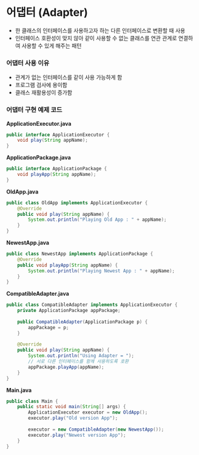 # 어댑터 (Adapter)
* 한 클래스의 인터페이스를 사용하고자 하는 다른 인터페이스로 변환할 때 사용
* 인터페이스 호환성이 맞지 않아 같이 사용할 수 없는 클래스를 연관 관계로 연결하여 사용할 수 있게 해주는 패턴
### 어댑터 사용 이유
* 관계가 없는 인터페이스를 같이 사용 가능하게 함
* 프로그램 검사에 용이함
* 클래스 재활용성이 증가함
### 어댑터 구현 예제 코드
**ApplicationExecutor.java**
```java
public interface ApplicationExecutor {
	void play(String appName);
}
```
**ApplicationPackage.java**
```java
public interface ApplicationPackage {
	void playApp(String appName);
}
```
**OldApp.java**
```java
public class OldApp implements ApplicationExecutor {
	@Override
	public void play(String appName) {
		System.out.println("Playing Old App : " + appName);
	}
}
```
**NewestApp.java**
```java
public class NewestApp implements ApplicationPackage {
	@Override
	public void playApp(String appName) {
		System.out.println("Playing Newest App : " + appName);
	}
} 
```
**CompatibleAdapter.java**
```java
public class CompatibleAdapter implements ApplicationExecutor {
	private ApplicationPackage appPackage;
	
	public CompatibleAdapter(ApplicationPackage p) {
		appPackage = p;
	}
	
	@Override
	public void play(String appName) {
		System.out.println("Using Adapter = ");
		// 서로 다른 인터페이스를 함께 사용하도록 호환
		appPackage.playApp(appName);
	}
}
```
**Main.java**
```java
public class Main {
	public static void main(String[] args) {
		ApplicationExecutor executor = new OldApp();
		executor.play("Old version App");
		
		executor = new CompatibleAdapter(new NewestApp());
		executor.play("Newest version App");
	}
}
```
